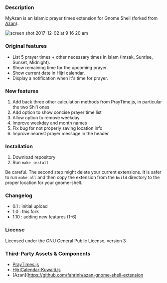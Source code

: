 ### Description

MyAzan is an Islamic prayer times extension for Gnome Shell (forked from [Azan](https://github.com/fahrinh/azan-gnome-shell-extension)).

![screen shot 2017-12-02 at 9 16 20 am](https://user-images.githubusercontent.com/55460/33510682-88954874-d741-11e7-99f7-c063aca0ff4c.png)

### Original features

- List 5 prayer times + other necessary times in Islam (Imsak, Sunrise, Sunset, Midnight).
- Show remaining time for the upcoming prayer.
- Show current date in Hijri calendar.
- Display a notification when it's time for prayer.

### New features

1. Add back three other calculation methods from PrayTime.js, in particular the two Shi'i ones
2. Add option to show concise prayer time list
3. Allow option to remove weekday
4. Improve weekday and month names
5. Fix bug for not properly saving location info
6. Improve nearest prayer message in the header

### Installation

1. Download repository
2. Run `make install`

Be careful.  The second step might delete your current extensions.  It is safer to run `make all` and then copy the extension from the `build` directory to the proper location for your gnome-shell.


### Changelog

- 0.1 : initial upload
- 1.0 : this fork
- 1.10 : adding new features (1-6)

### License

Licensed under the GNU General Public License, version 3

### Third-Party Assets & Components

- [PrayTimes.js](http://praytimes.org/manual/)
- [HijriCalendar-Kuwaiti.js](http://www.al-habib.info/islamic-calendar/hijricalendar-kuwaiti.js)
- [Azan](https://github.com/fahrinh/azan-gnome-shell-extension
